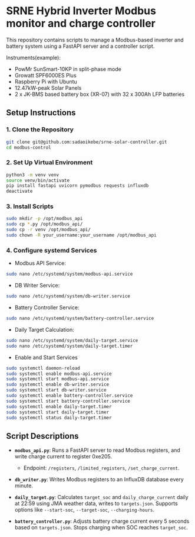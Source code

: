 # SRNE Hybrid Inverter Modbus monitor and charge controller

This repository contains scripts to manage a Modbus-based inverter and battery system using a FastAPI server and a controller script.

Instruments(example):

- PowMr SunSmart-10KP in split-phase mode
- Growatt SPF6000ES Plus
- Raspberry Pi with Ubuntu
- 12.47kW-peak Solar Panels
- 2 x JK-BMS based battery box (XR-07) with 32 x 300Ah LFP batteries

## Setup Instructions

### 1. Clone the Repository
```bash
git clone git@github.com:sadaoikebe/srne-solar-controller.git
cd modbus-control
```

### 2. Set Up Virtual Environment
```bash
python3 -m venv venv
source venv/bin/activate
pip install fastapi uvicorn pymodbus requests influxdb
deactivate
```

### 3. Install Scripts
```bash
sudo mkdir -p /opt/modbus_api
sudo cp *.py /opt/modbus_api/
sudo cp -r venv /opt/modbus_api/
sudo chown -R your_username:your_username /opt/modbus_api
```

### 4. Configure systemd Services

* Modbus API Service:
```bash
sudo nano /etc/systemd/system/modbus-api.service
```

* DB Writer Service:
```bash
sudo nano /etc/systemd/system/db-writer.service
```

* Battery Controller Service:
```bash
sudo nano /etc/systemd/system/battery-controller.service
```

* Daily Target Calculation:
```bash
sudo nano /etc/systemd/system/daily-target.service
sudo nano /etc/systemd/system/daily-target.timer
```

* Enable and Start Services
```bash
sudo systemctl daemon-reload
sudo systemctl enable modbus-api.service
sudo systemctl start modbus-api.service
sudo systemctl enable db-writer.service
sudo systemctl start db-writer.service
sudo systemctl enable battery-controller.service
sudo systemctl start battery-controller.service
sudo systemctl enable daily-target.timer
sudo systemctl start daily-target.timer
sudo systemctl status daily-target.timer
```

## Script Descriptions

- **`modbus_api.py`**: Runs a FastAPI server to read Modbus registers, and write charge current to register 0xe205.
  - Endpoint: `/registers`, `/limited_registers`, `/set_charge_current`.

- **`db_writer.py`**: Writes Modbus registers to an InfluxDB database every minute.

- **`daily_target.py`**: Calculates `target_soc` and `daily_charge_current` daily at 22:59 using JMA weather data, writes to `targets.json`. Supports options like `--start-soc`, `--target-soc`, `--charging-hours`.

- **`battery_controller.py`**: Adjusts battery charge current every 5 seconds based on `targets.json`. Stops charging when SOC reaches `target_soc`.

